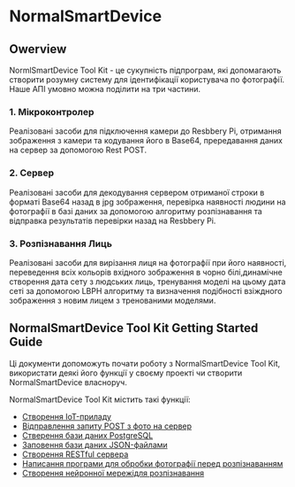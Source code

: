 # NormalSmartDevice 
## Owerview
NormlSmartDevice Tool Kit - це сукупність підпрограм, які допомагають створити розумну систему для ідентифікації користувача по фотографії.
Наше АПІ умовно можна поділити на три частини.
### 1. Мікроконтролер ###
Реалізовані засоби для підключення камери до Resbbery Pi, отримання зображення з камери та кодування його в Base64, прередавання даних на сервер за допомогою Rest POST.
### 2. Сервер ###
  Реалізовані засоби для декодування сервером отриманої строки в форматі Base64 назад в jpg зображення, перевірка наявності людини на фотографії в базі даних за допомогою алгоритму розпізнавання та відправка результатів перевірки назад на Resbbery Pi.
### 3. Розпізнавання Лиць ###
Реалізовані засоби для вирізання лиця на фотографії при його наявності, переведення всіх кольорів вхідного зображення в чорно білі,динамічне створення дата сету з людських лиць, тренування моделі на цьому дата сеті за допомогою LBPH алгоритму та визначення подібності взіждного зображення з новим лицем з тренованими моделями.

## NormalSmartDevice Tool Kit Getting Started Guide

Ці документи допоможуть почати роботу з NormalSmartDevice Tool Kit, використати деякі його функції у своєму проекті чи створити NormalSmartDevice власноруч.

NormalSmartDevice Tool Kit містить такі функції:

* [Створення IoT-приладу](../iot)
* [Відправлення запиту POST з фото на сервер](../post)
* [Стверення бази даних PostgreSQL](../postgresql)
* [Заповення бази даних JSON-файлами](../json)
* [Створення RESTful сервера](../server)
* [Написання програми для обробки фотографії перед розпізнаванням](../detection)
* [Створення нейронної мережідля розпізнавання](../recognition)